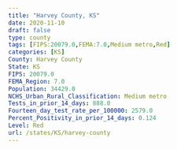 ```yaml
---
title: "Harvey County, KS"
date: 2020-11-10
draft: false
type: county
tags: [FIPS:20079.0,FEMA:7.0,Medium metro,Red]
categories: [KS]
County: Harvey County
State: KS
FIPS: 20079.0
FEMA_Region: 7.0
Population: 34429.0
NCHS_Urban_Rural_Classification: Medium metro
Tests_in_prior_14_days: 888.0
Fourteen_day_test_rate_per_100000: 2579.0
Percent_Positivity_in_prior_14_days: 0.124
Level: Red
url: /states/KS/harvey-county
---
```



